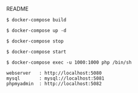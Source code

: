 README
 
```
$ docker-compose build
```
 
```
$ docker-compose up -d
```
 
```
$ docker-compose stop
```
 
```
$ docker-compose start
```
 
```
$ docker-compose exec -u 1000:1000 php /bin/sh
```

```
webserver   : http://localhost:5080
mysql       : mysql://localhost:5081
phpmyadmin  : http://localhost:5082
